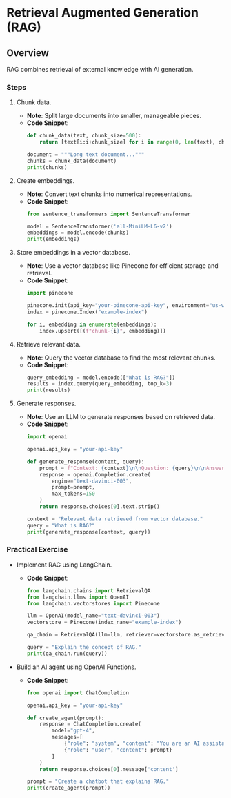 # Retrieval Augmented Generation (RAG)

## Overview
RAG combines retrieval of external knowledge with AI generation.

### Steps
1. Chunk data.
   - **Note**: Split large documents into smaller, manageable pieces.
   - **Code Snippet**:
     ```python
     def chunk_data(text, chunk_size=500):
         return [text[i:i+chunk_size] for i in range(0, len(text), chunk_size)]

     document = """Long text document..."""
     chunks = chunk_data(document)
     print(chunks)
     ```

2. Create embeddings.
   - **Note**: Convert text chunks into numerical representations.
   - **Code Snippet**:
     ```python
     from sentence_transformers import SentenceTransformer

     model = SentenceTransformer('all-MiniLM-L6-v2')
     embeddings = model.encode(chunks)
     print(embeddings)
     ```

3. Store embeddings in a vector database.
   - **Note**: Use a vector database like Pinecone for efficient storage and retrieval.
   - **Code Snippet**:
     ```python
     import pinecone

     pinecone.init(api_key="your-pinecone-api-key", environment="us-west1-gcp")
     index = pinecone.Index("example-index")

     for i, embedding in enumerate(embeddings):
         index.upsert([(f"chunk-{i}", embedding)])
     ```

4. Retrieve relevant data.
   - **Note**: Query the vector database to find the most relevant chunks.
   - **Code Snippet**:
     ```python
     query_embedding = model.encode(["What is RAG?"])
     results = index.query(query_embedding, top_k=3)
     print(results)
     ```

5. Generate responses.
   - **Note**: Use an LLM to generate responses based on retrieved data.
   - **Code Snippet**:
     ```python
     import openai

     openai.api_key = "your-api-key"

     def generate_response(context, query):
         prompt = f"Context: {context}\n\nQuestion: {query}\n\nAnswer:"
         response = openai.Completion.create(
             engine="text-davinci-003",
             prompt=prompt,
             max_tokens=150
         )
         return response.choices[0].text.strip()

     context = "Relevant data retrieved from vector database."
     query = "What is RAG?"
     print(generate_response(context, query))
     ```

### Practical Exercise
- Implement RAG using LangChain.
   - **Code Snippet**:
     ```python
     from langchain.chains import RetrievalQA
     from langchain.llms import OpenAI
     from langchain.vectorstores import Pinecone

     llm = OpenAI(model_name="text-davinci-003")
     vectorstore = Pinecone(index_name="example-index")

     qa_chain = RetrievalQA(llm=llm, retriever=vectorstore.as_retriever())

     query = "Explain the concept of RAG."
     print(qa_chain.run(query))
     ```

- Build an AI agent using OpenAI Functions.
   - **Code Snippet**:
     ```python
     from openai import ChatCompletion

     openai.api_key = "your-api-key"

     def create_agent(prompt):
         response = ChatCompletion.create(
             model="gpt-4",
             messages=[
                 {"role": "system", "content": "You are an AI assistant."},
                 {"role": "user", "content": prompt}
             ]
         )
         return response.choices[0].message['content']

     prompt = "Create a chatbot that explains RAG."
     print(create_agent(prompt))
     ```
